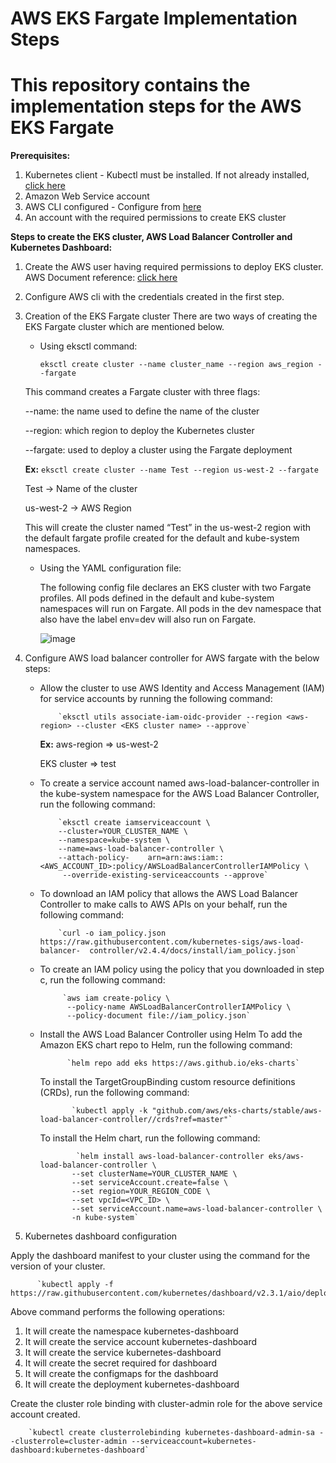 # AWS EKS Fargate Implementation Steps
# This repository contains the implementation steps for the AWS EKS Fargate

**Prerequisites:**

1) Kubernetes client - Kubectl must be installed. If not already installed, [click here](https://kubernetes.io/docs/tasks/tools/)
2) Amazon Web Service account
3) AWS CLI configured - Configure from [here](https://docs.aws.amazon.com/cli/latest/userguide/getting-started-install.html) 
4) An account with the required permissions to create EKS cluster


**Steps to create the EKS cluster, AWS Load Balancer Controller and Kubernetes Dashboard:**

1)	Create the AWS user having required permissions to deploy EKS cluster. AWS Document reference: [click here](https://docs.aws.amazon.com/eks/latest/userguide/service_IAM_role.html)

2)	Configure AWS cli with the credentials created in the first step.
 
3)	Creation of the EKS Fargate cluster
There are two ways of creating the EKS Fargate cluster which are mentioned below.
       - Using eksctl command:
           
           `eksctl create cluster --name cluster_name --region aws_region --fargate`
        
      This command creates a Fargate cluster with three flags:
   
      --name:  the name used to define the name of the cluster
   
      --region: which region to deploy the Kubernetes cluster
   
      --fargate: used to deploy a cluster using the Fargate deployment
       
       **Ex:** `eksctl create cluster --name Test --region us-west-2 --fargate` 
           
     Test -> Name of the cluster
     
     us-west-2 ->  AWS Region
        
     This will create the cluster named “Test” in the us-west-2 region with the default fargate profile created for the default and kube-system namespaces.

       - Using the YAML configuration file:
       
          The following config file declares an EKS cluster with two Fargate profiles. All pods defined in the default and kube-system namespaces will run on Fargate. All pods in the dev namespace that also have the label env=dev will also run on Fargate.
          
            ![image](https://github.com/gkrishn1/AWS_EKS_Fargate_Implementation_Steps/assets/94170369/47159fc7-18aa-4cc3-a232-2021ed78c739)



4)	Configure AWS load balancer controller for AWS fargate with the below steps:

     - Allow the cluster to use AWS Identity and Access Management (IAM) for service accounts by running the following command: 

               `eksctl utils associate-iam-oidc-provider --region <aws-region> --cluster <EKS cluster name> --approve`
 
 
       **Ex:** aws-region => us-west-2
           
       EKS cluster => test
                    
      - To create a service account named aws-load-balancer-controller in the kube-system namespace for the AWS Load Balancer Controller, run           the following command: 
      
                `eksctl create iamserviceaccount \
                --cluster=YOUR_CLUSTER_NAME \
                --namespace=kube-system \
                --name=aws-load-balancer-controller \
                --attach-policy-    arn=arn:aws:iam::<AWS_ACCOUNT_ID>:policy/AWSLoadBalancerControllerIAMPolicy \
                 --override-existing-serviceaccounts --approve`   
 
      - To download an IAM policy that allows the AWS Load Balancer Controller to make calls to AWS APIs on your behalf, run the following command:
              
                `curl -o iam_policy.json https://raw.githubusercontent.com/kubernetes-sigs/aws-load-balancer-  controller/v2.4.4/docs/install/iam_policy.json`

      - To create an IAM policy using the policy that you downloaded in step c, run the following command:
                              
                 `aws iam create-policy \
                  --policy-name AWSLoadBalancerControllerIAMPolicy \
                  --policy-document file://iam_policy.json`
               
      - Install the AWS Load Balancer Controller using Helm
        To add the Amazon EKS chart repo to Helm, run the following command:
            
                  `helm repo add eks https://aws.github.io/eks-charts`

        To install the TargetGroupBinding custom resource definitions (CRDs), run the following command:
            
                   `kubectl apply -k "github.com/aws/eks-charts/stable/aws-load-balancer-controller//crds?ref=master"`

        To install the Helm chart, run the following command:
             
                    `helm install aws-load-balancer-controller eks/aws-load-balancer-controller \
                   --set clusterName=YOUR_CLUSTER_NAME \
                   --set serviceAccount.create=false \
                   --set region=YOUR_REGION_CODE \
                   --set vpcId=<VPC_ID> \
                   --set serviceAccount.name=aws-load-balancer-controller \
                   -n kube-system`
                      

5)	Kubernetes dashboard configuration

Apply the dashboard manifest to your cluster using the command for the version of your cluster.

          `kubectl apply -f https://raw.githubusercontent.com/kubernetes/dashboard/v2.3.1/aio/deploy/recommended.yaml` 

Above command performs the following operations:
1)	It will create the namespace kubernetes-dashboard
2)	It will create the service account kubernetes-dashboard
3)	It will create the service kubernetes-dashboard
4)	It will create the secret required for dashboard
5)	It will create the configmaps for the dashboard
6)	It will create the deployment kubernetes-dashboard


Create the cluster role binding with cluster-admin role for the above service account created.

        `kubectl create clusterrolebinding kubernetes-dashboard-admin-sa --clusterrole=cluster-admin --serviceaccount=kubernetes-dashboard:kubernetes-dashboard`

